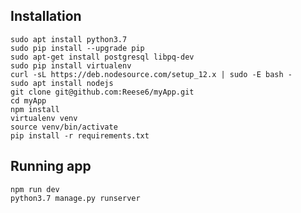 ## Installation
`sudo apt install python3.7`
\
`sudo pip install --upgrade pip`
\
`sudo apt-get install postgresql libpq-dev`
\
`sudo pip install virtualenv`
\
`curl -sL https://deb.nodesource.com/setup_12.x | sudo -E bash -`
\
`sudo apt install nodejs`
\
`git clone git@github.com:Reese6/myApp.git`
\
`cd myApp`
\
`npm install`
\
`virtualenv venv`
\
`source venv/bin/activate`
\
`pip install -r requirements.txt`

## Running app
`npm run dev`
\
`python3.7 manage.py runserver`
